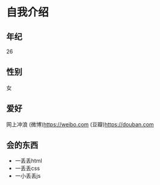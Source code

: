 # 自我介绍
## 年纪
26
## 性别
女
## 爱好
网上冲浪
(微博)<https://weibo.com>
(豆瓣)<https://douban.com>
## 会的东西
- 一丢丢html
- 一丢丢css
- 一小丢丢js
